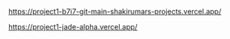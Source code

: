 https://project1-b7i7-git-main-shakirumars-projects.vercel.app/



https://project1-jade-alpha.vercel.app/
